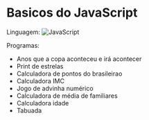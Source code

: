 # Basicos do JavaScript

Linguagem: ![JavaScript](https://img.shields.io/badge/logo-javascript-blue?logo=javascript)

Programas:
- Anos que a copa aconteceu e irá acontecer
- Print de estrelas
- Calculadora de pontos do brasileirao
- Calculadora IMC
- Jogo de advinha numérico
- Calculadora de média de familiares
- Calculadora idade
- Tabuada

